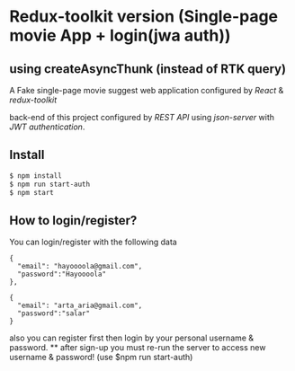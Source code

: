 # Redux-toolkit version (Single-page movie App + login(jwa auth))
## using createAsyncThunk (instead of RTK query)

A Fake single-page movie suggest web application configured by *React* & *redux-toolkit*

back-end of this project configured by *REST API* using *json-server* with *JWT authentication*. 


## Install

```bash
$ npm install
$ npm run start-auth
$ npm start
```

## How to login/register?

You can login/register with the following data 

```
{
  "email": "hayoooola@gmail.com",
  "password":"Hayoooola"
},

{ 
  "email": "arta_aria@gmail.com",
  "password":"salar"
}
```
also you can register first then login by your personal username & password.
** after sign-up you must re-run the server to access new username & password! (use $npm run start-auth)

